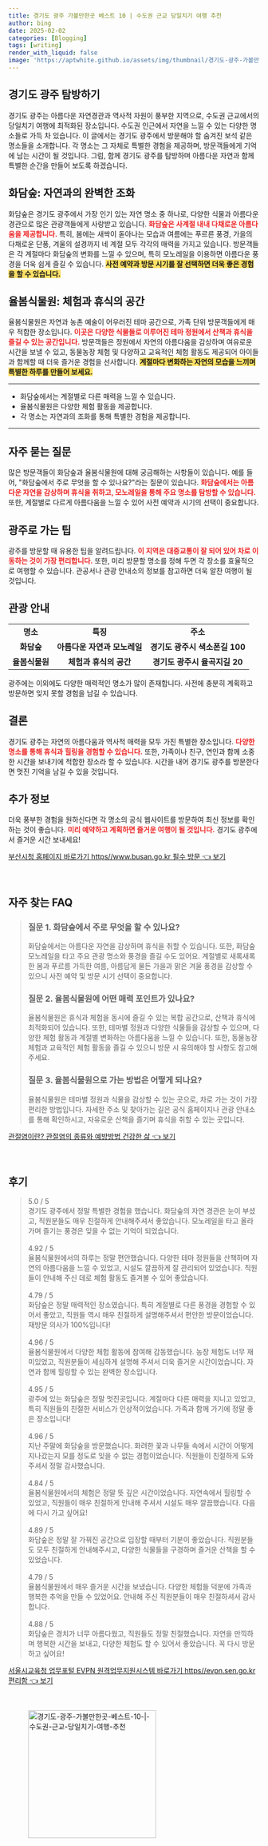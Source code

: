 ```yaml
---
title: 경기도 광주 가볼만한곳 베스트 10 | 수도권 근교 당일치기 여행 추천
author: bing
date: 2025-02-02
categories: [Blogging]
tags: [writing]
render_with_liquid: false
image: 'https://aptwhite.github.io/assets/img/thumbnail/경기도-광주-가볼만한곳-베스트-10-|-수도권-근교-당일치기-여행-추천.webp'
---
```



<h2 id='경기도_광주_소개'>경기도 광주 탐방하기</h2>

<p>경기도 광주는 아름다운 자연경관과 역사적 자원이 풍부한 지역으로, 수도권 근교에서의 당일치기 여행에 최적화된 장소입니다. 수도권 인근에서 자연을 느낄 수 있는 다양한 명소들로 가득 차 있습니다. 이 글에서는 경기도 광주에서 방문해야 할 숨겨진 보석 같은 명소들을 소개합니다. 각 명소는 그 자체로 특별한 경험을 제공하며, 방문객들에게 기억에 남는 시간이 될 것입니다. 그럼, 함께 경기도 광주를 탐방하며 아름다운 자연과 함께 특별한 순간을 만들어 보도록 하겠습니다.</p>

<h2 id='화담숲'>화담숲: 자연과의 완벽한 조화</h2>

<p>화담숲은 경기도 광주에서 가장 인기 있는 자연 명소 중 하나로, 다양한 식물과 아름다운 경관으로 많은 관광객들에게 사랑받고 있습니다. <b><span style="color: #ee2323;">화담숲은 사계절 내내 다채로운 아름다움을 제공합니다.</span></b> 특히, 봄에는 새싹이 돋아나는 모습과 여름에는 푸르른 풍경, 가을의 다채로운 단풍, 겨울의 설경까지 네 계절 모두 각각의 매력을 가지고 있습니다. 방문객들은 각 계절마다 화담숲의 변화를 느낄 수 있으며, 특히 모노레일을 이용하면 아름다운 풍경을 더욱 쉽게 즐길 수 있습니다. <b><span style="background-color: #ffe066;">사전 예약과 방문 시기를 잘 선택하면 더욱 좋은 경험을 할 수 있습니다.</span></b></p>

<h2 id='율봄식물원'>율봄식물원: 체험과 휴식의 공간</h2>

<p>율봄식물원은 자연과 농촌 예술이 어우러진 테마 공간으로, 가족 단위 방문객들에게 매우 적합한 장소입니다. <b><span style="color: #ee2323;">이곳은 다양한 식물들로 이루어진 테마 정원에서 산책과 휴식을 즐길 수 있는 공간입니다.</span></b> 방문객들은 정원에서 자연의 아름다움을 감상하며 여유로운 시간을 보낼 수 있고, 동물농장 체험 및 다양하고 교육적인 체험 활동도 제공되어 아이들과 함께할 때 더욱 즐거운 경험을 선사합니다. <b><span style="background-color: #ffe066;">계절마다 변화하는 자연의 모습을 느끼며 특별한 하루를 만들어 보세요.</span></b></p>

<hr />

<ul>
    <li>화담숲에서는 계절별로 다른 매력을 느낄 수 있습니다.</li>
    <li>율봄식물원은 다양한 체험 활동을 제공합니다.</li>
    <li>각 명소는 자연과의 조화를 통해 특별한 경험을 제공합니다.</li>
</ul>

<hr />

<h2 id='자주_묻는_질문'>자주 묻는 질문</h2>

<p>많은 방문객들이 화담숲과 율봄식물원에 대해 궁금해하는 사항들이 있습니다. 예를 들어, "화담숲에서 주로 무엇을 할 수 있나요?"라는 질문이 있습니다. <b><span style="color: #ee2323;">화담숲에서는 아름다운 자연을 감상하며 휴식을 취하고, 모노레일을 통해 주요 명소를 탐방할 수 있습니다.</span></b> 또한, 계절별로 다르게 아름다움을 느낄 수 있어 사전 예약과 시기의 선택이 중요합니다.</p>

<h2 id='광주로_가는_팁'>광주로 가는 팁</h2>

<p>광주를 방문할 때 유용한 팁을 알려드립니다. <b><span style="color: #ee2323;">이 지역은 대중교통이 잘 되어 있어 차로 이동하는 것이 가장 편리합니다.</span></b> 또한, 미리 방문할 명소를 정해 두면 각 장소를 효율적으로 여행할 수 있습니다. 관공서나 관광 안내소의 정보를 참고하면 더욱 알찬 여행이 될 것입니다.</p>

<h2 id='관광_안내'>관광 안내</h2>

<table>
    <tr>
        <td style="text-align: center; height: 17px;"><b>명소</b></td>
        <td style="text-align: center; height: 17px;"><b>특징</b></td>
        <td style="text-align: center; height: 17px;"><b>주소</b></td>
    </tr>
    <tr>
        <td style="text-align: center; height: 17px;"><b>화담숲</b></td>
        <td style="text-align: center; height: 17px;"><b>아름다운 자연과 모노레일</b></td>
        <td style="text-align: center; height: 17px;"><b>경기도 광주시 색소폰길 100</b></td>
    </tr>
    <tr>
        <td style="text-align: center; height: 17px;"><b>율봄식물원</b></td>
        <td style="text-align: center; height: 17px;"><b>체험과 휴식의 공간</b></td>
        <td style="text-align: center; height: 17px;"><b>경기도 광주시 율곡지길 20</b></td>
    </tr>
</table>

<p>광주에는 이외에도 다양한 매력적인 명소가 많이 존재합니다. 사전에 충분히 계획하고 방문하면 잊지 못할 경험을 남길 수 있습니다.</p>

<h2 id='결론'>결론</h2>

<p>경기도 광주는 자연의 아름다움과 역사적 매력을 모두 가진 특별한 장소입니다. <b><span style="color: #ee2323;">다양한 명소를 통해 휴식과 힐링을 경험할 수 있습니다.</span></b> 또한, 가족이나 친구, 연인과 함께 소중한 시간을 보내기에 적합한 장소라 할 수 있습니다. 시간을 내어 경기도 광주를 방문한다면 멋진 기억을 남길 수 있을 것입니다.</p>

<h2 id='추가_정보'>추가 정보</h2>

<p>더욱 풍부한 경험을 원하신다면 각 명소의 공식 웹사이트를 방문하여 최신 정보를 확인하는 것이 좋습니다. <b><span style="color: #ee2323;">미리 예약하고 계획하면 즐거운 여행이 될 것입니다.</span></b> 경기도 광주에서 즐거운 시간 보내세요!</p>


<p><a class="click-button" title="부산시청 홈페이지 바로가기 https//www.busan.go.kr 필수 방문" href="https://aptwhite.github.io/posts/%EB%B6%80%EC%82%B0%EC%8B%9C%EC%B2%AD-%ED%99%88%ED%8E%98%EC%9D%B4%EC%A7%80-%EB%B0%94%EB%A1%9C%EA%B0%80%EA%B8%B0-httpswww.busan.go.kr-%ED%95%84%EC%88%98-%EB%B0%A9%EB%AC%B8/" rel="dofollow">부산시청 홈페이지 바로가기 https//www.busan.go.kr 필수 방문 👈 보기</a></p><br>
<h2 id='자주_찾는_FAQ'>자주 찾는 FAQ</h2>
<div itemscope="" itemtype="https://schema.org/FAQPage"> 
<blockquote> 
<div itemscope="" itemprop="mainEntity" itemtype="https://schema.org/Question"> 
<h3 itemprop="name">질문 1. 화담숲에서 주로 무엇을 할 수 있나요?</h3> 
<div itemscope="" itemprop="acceptedAnswer" itemtype="https://schema.org/Answer"> 
<span itemprop="text"> 
<p>화담숲에서는 아름다운 자연을 감상하며 휴식을 취할 수 있습니다. 또한, 화담숲 모노레일을 타고 주요 관광 명소와 풍경을 즐길 수도 있어요. 계절별로 새록새록한 봄과 푸르름 가득한 여름, 아름답게 물든 가을과 맑은 겨울 풍경을 감상할 수 있으니 사전 예약 및 방문 시기 선택이 중요합니다.</p> 
</span> 
</div> 
</div> 

<div itemscope="" itemprop="mainEntity" itemtype="https://schema.org/Question"> 
<h3 itemprop="name">질문 2. 율봄식물원에 어떤 매력 포인트가 있나요?</h3> 
<div itemscope="" itemprop="acceptedAnswer" itemtype="https://schema.org/Answer"> 
<span itemprop="text"> 
<p>율봄식물원은 휴식과 체험을 동시에 즐길 수 있는 복합 공간으로, 산책과 휴식에 최적화되어 있습니다. 또한, 테마별 정원과 다양한 식물들을 감상할 수 있으며, 다양한 체험 활동과 계절별 변화하는 아름다움을 느낄 수 있습니다. 또한, 동물농장 체험과 교육적인 체험 활동을 즐길 수 있으니 방문 시 유의해야 할 사항도 참고해주세요.</p>
</span> 
</div> 
</div> 

<div itemscope="" itemprop="mainEntity" itemtype="https://schema.org/Question"> 
<h3 itemprop="name">질문 3. 율봄식물원으로 가는 방법은 어떻게 되나요?</h3> 
<div itemscope="" itemprop="acceptedAnswer" itemtype="https://schema.org/Answer"> 
<span itemprop="text"> 
<p>율봄식물원은 테마별 정원과 식물을 감상할 수 있는 곳으로, 차로 가는 것이 가장 편리한 방법입니다. 자세한 주소 및 찾아가는 길은 공식 홈페이지나 관광 안내소를 통해 확인하시고, 자유로운 산책을 즐기며 휴식을 취할 수 있는 곳입니다.</p> 
</span> 
</div> 
</div> 
</blockquote> 
</div>
<p><a class="click-button" title="관절염이란? 관절염의 종류와 예방방법 건강한 삶" href="https://aptwhite.github.io/posts/%EA%B4%80%EC%A0%88%EC%97%BC%EC%9D%B4%EB%9E%80-%EA%B4%80%EC%A0%88%EC%97%BC%EC%9D%98-%EC%A2%85%EB%A5%98%EC%99%80-%EC%98%88%EB%B0%A9%EB%B0%A9%EB%B2%95-%EA%B1%B4%EA%B0%95%ED%95%9C-%EC%82%B6/" rel="dofollow">관절염이란? 관절염의 종류와 예방방법 건강한 삶 👈 보기</a></p><br>
<h2 id='후기'>후기</h2>
<div itemscope itemtype="https://schema.org/Product">
  <blockquote>
  <div itemprop="review" itemscope itemtype="https://schema.org/Review">
      <div itemprop="reviewRating" itemscope itemtype="https://schema.org/Rating"> <span itemprop="ratingValue">5.0</span> / <span itemprop="bestRating">5</span> </div>
      <span itemprop="reviewBody">경기도 광주에서 정말 특별한 경험을 했습니다. 화담숲의 자연 경관은 눈이 부셨고, 직원분들도 매우 친절하게 안내해주셔서 좋았습니다. 모노레일을 타고 올라가며 즐기는 풍경은 잊을 수 없는 기억이 되었습니다.</span>
  </div>
  <br>
  <div itemprop="review" itemscope itemtype="https://schema.org/Review">
      <div itemprop="reviewRating" itemscope itemtype="https://schema.org/Rating"> <span itemprop="ratingValue">4.92</span> / <span itemprop="bestRating">5</span> </div>
      <span itemprop="reviewBody">율봄식물원에서의 하루는 정말 편안했습니다. 다양한 테마 정원들을 산책하며 자연의 아름다움을 느낄 수 있었고, 시설도 깔끔하게 잘 관리되어 있었습니다. 직원들이 안내해 주신 데로 체험 활동도 즐겨볼 수 있어 좋았습니다.</span>
  </div>
  <br>
  <div itemprop="review" itemscope itemtype="https://schema.org/Review">
      <div itemprop="reviewRating" itemscope itemtype="https://schema.org/Rating"> <span itemprop="ratingValue">4.79</span> / <span itemprop="bestRating">5</span> </div>
      <span itemprop="reviewBody">화담숲은 정말 매력적인 장소였습니다. 특히 계절별로 다른 풍경을 경험할 수 있어서 좋았고, 직원들 역시 매우 친절하게 설명해주셔서 편안한 방문이었습니다. 재방문 의사가 100%입니다!</span>
  </div>
  <br>
  <div itemprop="review" itemscope itemtype="https://schema.org/Review">
      <div itemprop="reviewRating" itemscope itemtype="https://schema.org/Rating"> <span itemprop="ratingValue">4.96</span> / <span itemprop="bestRating">5</span> </div>
      <span itemprop="reviewBody">율봄식물원에서 다양한 체험 활동에 참여해 감동했습니다. 농장 체험도 너무 재미있었고, 직원분들이 세심하게 설명해 주셔서 더욱 즐거운 시간이었습니다. 자연과 함께 힐링할 수 있는 완벽한 장소입니다.</span>
  </div>
  <br>
  <div itemprop="review" itemscope itemtype="https://schema.org/Review">
      <div itemprop="reviewRating" itemscope itemtype="https://schema.org/Rating"> <span itemprop="ratingValue">4.95</span> / <span itemprop="bestRating">5</span> </div>
      <span itemprop="reviewBody">광주에 있는 화담숲은 정말 멋진곳입니다. 계절마다 다른 매력을 지니고 있었고, 특히 직원들의 친절한 서비스가 인상적이었습니다. 가족과 함께 가기에 정말 좋은 장소입니다!</span>
  </div>
  <br>
  <div itemprop="review" itemscope itemtype="https://schema.org/Review">
      <div itemprop="reviewRating" itemscope itemtype="https://schema.org/Rating"> <span itemprop="ratingValue">4.96</span> / <span itemprop="bestRating">5</span> </div>
      <span itemprop="reviewBody">지난 주말에 화담숲을 방문했습니다. 화려한 꽃과 나무들 속에서 시간이 어떻게 지나갔는지 모를 정도로 잊을 수 없는 경험이었습니다. 직원들이 친절하게 도와주셔서 정말 감사했습니다.</span>
  </div>
  <br>
  <div itemprop="review" itemscope itemtype="https://schema.org/Review">
      <div itemprop="reviewRating" itemscope itemtype="https://schema.org/Rating"> <span itemprop="ratingValue">4.84</span> / <span itemprop="bestRating">5</span> </div>
      <span itemprop="reviewBody">율봄식물원에서의 체험은 정말 뜻 깊은 시간이었습니다. 자연속에서 힐링할 수 있었고, 직원들이 매우 친절하게 안내해 주셔서 시설도 매우 깔끔했습니다. 다음에 다시 가고 싶어요!</span>
  </div>
  <br>
  <div itemprop="review" itemscope itemtype="https://schema.org/Review">
      <div itemprop="reviewRating" itemscope itemtype="https://schema.org/Rating"> <span itemprop="ratingValue">4.89</span> / <span itemprop="bestRating">5</span> </div>
      <span itemprop="reviewBody">화담숲은 정말 잘 가꿔진 공간으로 입장할 때부터 기분이 좋았습니다. 직원분들도 모두 친절하게 안내해주시고, 다양한 식물들을 구경하며 즐거운 산책을 할 수 있었습니다.</span>
  </div>
  <br>
  <div itemprop="review" itemscope itemtype="https://schema.org/Review">
      <div itemprop="reviewRating" itemscope itemtype="https://schema.org/Rating"> <span itemprop="ratingValue">4.79</span> / <span itemprop="bestRating">5</span> </div>
      <span itemprop="reviewBody">율봄식물원에서 매우 즐거운 시간을 보냈습니다. 다양한 체험들 덕분에 가족과 행복한 추억을 만들 수 있었어요. 안내해 주신 직원분들이 매우 친절하셔서 감사합니다.</span>
  </div>
  <br>
  <div itemprop="review" itemscope itemtype="https://schema.org/Review">
      <div itemprop="reviewRating" itemscope itemtype="https://schema.org/Rating"> <span itemprop="ratingValue">4.88</span> / <span itemprop="bestRating">5</span> </div>
      <span itemprop="reviewBody">화담숲은 경치가 너무 아름다웠고, 직원들도 정말 친절했습니다. 자연을 만끽하며 행복한 시간을 보내고, 다양한 체험도 할 수 있어서 좋았습니다. 꼭 다시 방문하고 싶어요!</span>
  </div>
  </blockquote>
</div>
<p><a class="click-button" title="서울시교육청 업무포털 EVPN 원격업무지원시스템 바로가기 https//evpn.sen.go.kr 편리함" href="https://aptwhite.github.io/posts/%EC%84%9C%EC%9A%B8%EC%8B%9C%EA%B5%90%EC%9C%A1%EC%B2%AD-%EC%97%85%EB%AC%B4%ED%8F%AC%ED%84%B8-EVPN-%EC%9B%90%EA%B2%A9%EC%97%85%EB%AC%B4%EC%A7%80%EC%9B%90%EC%8B%9C%EC%8A%A4%ED%85%9C-%EB%B0%94%EB%A1%9C%EA%B0%80%EA%B8%B0-httpsevpn.sen.go.kr-%ED%8E%B8%EB%A6%AC%ED%95%A8/" rel="dofollow">서울시교육청 업무포털 EVPN 원격업무지원시스템 바로가기 https//evpn.sen.go.kr 편리함 👈 보기</a></p><br>
<figure class="image"><img src="https://aptwhite.github.io/assets/img/thumbnail/경기도-광주-가볼만한곳-베스트-10-|-수도권-근교-당일치기-여행-추천.webp" alt="경기도-광주-가볼만한곳-베스트-10-|-수도권-근교-당일치기-여행-추천" width="256" height="256"></figure>